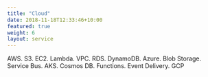 ```yaml
---
title: "Cloud"
date: 2018-11-18T12:33:46+10:00
featured: true
weight: 6
layout: service
---
```


AWS. S3. EC2. Lambda. VPC. RDS. DynamoDB. Azure. Blob Storage. Service Bus. AKS. Cosmos DB. Functions. Event Delivery. GCP